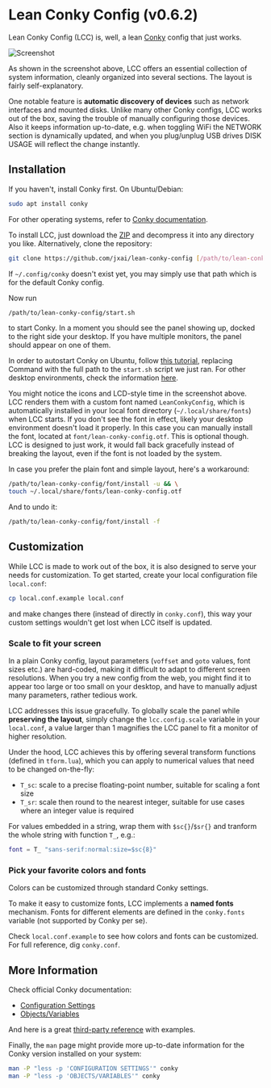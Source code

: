 # Lean Conky Config (v0.6.2)

Lean Conky Config (LCC) is, well, a lean [Conky](https://github.com/brndnmtthws/conky/wiki) config that just works.

![Screenshot](./screenshot.jpg?raw=true 'Screenshot')

As shown in the screenshot above, LCC offers an essential collection of system information, cleanly organized into several sections. The layout is fairly self-explanatory.

One notable feature is **automatic discovery of devices** such as network interfaces and mounted disks. Unlike many other Conky configs, LCC works out of the box, saving the trouble of manually configuring those devices. Also it keeps information up-to-date, e.g. when toggling WiFi the NETWORK section is dynamically updated, and when you plug/unplug USB drives DISK USAGE will reflect the change instantly.

## Installation

If you haven't, install Conky first. On Ubuntu/Debian:

```bash
sudo apt install conky
```

For other operating systems, refer to [Conky documentation](https://github.com/brndnmtthws/conky/wiki/Installation).

To install LCC, just download the [ZIP](https://github.com/jxai/lean-conky-config/archive/master.zip) and decompress it into any directory you like. Alternatively, clone the repository:

```bash
git clone https://github.com/jxai/lean-conky-config [/path/to/lean-conky-config]
```

If `~/.config/conky` doesn't exist yet, you may simply use that path which is for the default Conky config.

Now run

```bash
/path/to/lean-conky-config/start.sh
```

to start Conky. In a moment you should see the panel showing up, docked to the right side your desktop. If you have multiple monitors, the panel should appear on one of them.

In order to autostart Conky on Ubuntu, follow [this tutorial](https://linuxconfig.org/ubuntu-20-04-system-monitoring-with-conky-widgets#h2-enable-conky-to-start-at-boot), replacing Command with the full path to the `start.sh` script we just ran. For other desktop environments, check the information [here](https://wiki.archlinux.org/index.php/Autostarting#On_desktop_environment_startup).

You might notice the icons and LCD-style time in the screenshot above. LCC renders them with a custom font named `LeanConkyConfig`, which is automatically installed in your local font directory (`~/.local/share/fonts`) when LCC starts. If you don't see the font in effect, likely your desktop environment doesn't load it properly. In this case you can manually install the font, located at `font/lean-conky-config.otf`. This is optional though. LCC is designed to just work, it would fall back gracefully instead of breaking the layout, even if the font is not loaded by the system.

In case you prefer the plain font and simple layout, here's a workaround:

```bash
/path/to/lean-conky-config/font/install -u && \
touch ~/.local/share/fonts/lean-conky-config.otf
```

And to undo it:

```bash
/path/to/lean-conky-config/font/install -f
```

## Customization

While LCC is made to work out of the box, it is also designed to serve your needs for customization. To get started, create your local configuration file `local.conf`:

```bash
cp local.conf.example local.conf
```

and make changes there (instead of directly in `conky.conf`), this way your custom settings wouldn't get lost when LCC itself is updated.

### Scale to fit your screen

In a plain Conky config, layout parameters (`voffset` and `goto` values, font sizes etc.) are hard-coded, making it difficult to adapt to different screen resolutions. When you try a new config from the web, you might find it to appear too large or too small on your desktop, and have to manually adjust many parameters, rather tedious work.

LCC addresses this issue gracefully. To globally scale the panel while **preserving the layout**, simply change the `lcc.config.scale` variable in your `local.conf`, a value larger than 1 magnifies the LCC panel to fit a monitor of higher resolution.

Under the hood, LCC achieves this by offering several transform functions (defined in `tform.lua`), which you can apply to numerical values that need to be changed on-the-fly:

- `T_sc`: scale to a precise floating-point number, suitable for scaling a font size
- `T_sr`: scale then round to the nearest integer, suitable for use cases where an integer value is required

For values embedded in a string, wrap them with `$sc{}`/`$sr{}` and tranform the whole string with function `T_`, e.g.:

```lua
font = T_ "sans-serif:normal:size=$sc{8}"
```

### Pick your favorite colors and fonts

Colors can be customized through standard Conky settings.

To make it easy to customize fonts, LCC implements a **named fonts** mechanism. Fonts for different elements are defined in the `conky.fonts` variable (not supported by Conky per se).

Check `local.conf.example` to see how colors and fonts can be customized. For full reference, dig `conky.conf`.

## More Information

Check official Conky documentation:

- [Configuration Settings](http://conky.sourceforge.net/config_settings.html)
- [Objects/Variables](http://conky.sourceforge.net/variables.html)

And here is a great [third-party reference](http://www.ifxgroup.net/conky.htm) with examples.

Finally, the `man` page might provide more up-to-date information for the Conky version installed on your system:

```bash
man -P "less -p 'CONFIGURATION SETTINGS'" conky
man -P "less -p 'OBJECTS/VARIABLES'" conky
```
